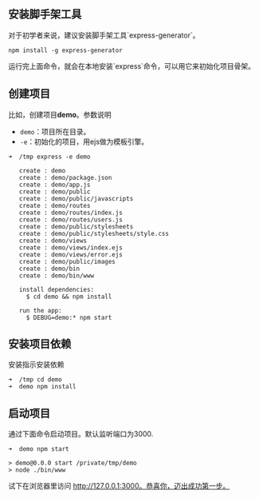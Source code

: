 ## 安装脚手架工具

对于初学者来说，建议安装脚手架工具\`express-generator\`。

```
npm install -g express-generator
```

运行完上面命令，就会在本地安装\`express\`命令，可以用它来初始化项目骨架。

## 创建项目

比如，创建项目**demo**。参数说明

* `demo`：项目所在目录。
* `-e`：初始化的项目，用ejs做为模板引擎。


```
➜  /tmp express -e demo

   create : demo
   create : demo/package.json
   create : demo/app.js
   create : demo/public
   create : demo/public/javascripts
   create : demo/routes
   create : demo/routes/index.js
   create : demo/routes/users.js
   create : demo/public/stylesheets
   create : demo/public/stylesheets/style.css
   create : demo/views
   create : demo/views/index.ejs
   create : demo/views/error.ejs
   create : demo/public/images
   create : demo/bin
   create : demo/bin/www

   install dependencies:
     $ cd demo && npm install

   run the app:
     $ DEBUG=demo:* npm start
```

## 安装项目依赖

安装指示安装依赖

```
➜  /tmp cd demo 
➜  demo npm install
```

## 启动项目

通过下面命令启动项目。默认监听端口为3000.

```
➜  demo npm start

> demo@0.0.0 start /private/tmp/demo
> node ./bin/www
```

试下在浏览器里访问 http://127.0.0.1:3000。恭喜你，迈出成功第一步。

